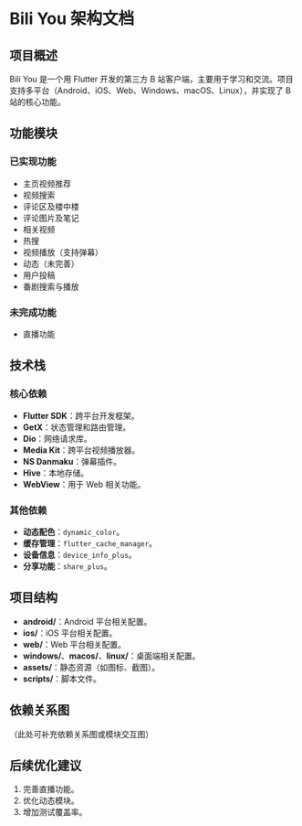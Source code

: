 # Bili You 架构文档

## 项目概述

Bili You 是一个用 Flutter 开发的第三方 B 站客户端，主要用于学习和交流。项目支持多平台（Android、iOS、Web、Windows、macOS、Linux），并实现了 B 站的核心功能。

## 功能模块

### 已实现功能

- 主页视频推荐
- 视频搜索
- 评论区及楼中楼
- 评论图片及笔记
- 相关视频
- 热搜
- 视频播放（支持弹幕）
- 动态（未完善）
- 用户投稿
- 番剧搜索与播放

### 未完成功能

- 直播功能

## 技术栈

### 核心依赖

- **Flutter SDK**：跨平台开发框架。
- **GetX**：状态管理和路由管理。
- **Dio**：网络请求库。
- **Media Kit**：跨平台视频播放器。
- **NS Danmaku**：弹幕插件。
- **Hive**：本地存储。
- **WebView**：用于 Web 相关功能。

### 其他依赖

- **动态配色**：`dynamic_color`。
- **缓存管理**：`flutter_cache_manager`。
- **设备信息**：`device_info_plus`。
- **分享功能**：`share_plus`。

## 项目结构

- **android/**：Android 平台相关配置。
- **ios/**：iOS 平台相关配置。
- **web/**：Web 平台相关配置。
- **windows/**、**macos/**、**linux/**：桌面端相关配置。
- **assets/**：静态资源（如图标、截图）。
- **scripts/**：脚本文件。

## 依赖关系图

（此处可补充依赖关系图或模块交互图）

## 后续优化建议

1. 完善直播功能。
2. 优化动态模块。
3. 增加测试覆盖率。
